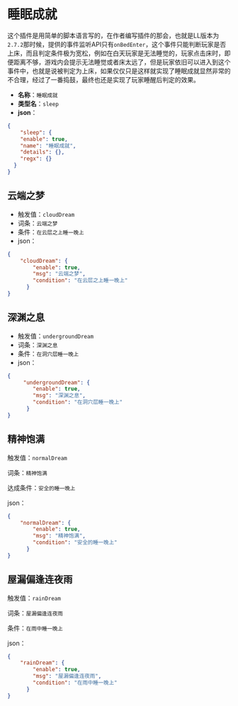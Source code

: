 # 睡眠成就

这个插件是用简单的脚本语言写的，在作者编写插件的那会，也就是LL版本为`2.7.2`那时候，提供的事件监听API只有`onBedEnter`，这个事件只能判断玩家是否上床，而且判定条件极为宽松，例如在白天玩家是无法睡觉的，玩家点击床时，即便距离不够，游戏内会提示无法睡觉或者床太远了，但是玩家依旧可以进入到这个事件中，也就是说被判定为上床，如果仅仅只是这样就实现了睡眠成就显然非常的不合理，经过了一番捣鼓，最终也还是实现了玩家睡醒后判定的效果。



- **名称**：`睡眠成就`
- **类型名**：`sleep`
- **json**：

```json
{
	"sleep": {
    "enable": true,
    "name": "睡眠成就",
    "details": {},
    "regx": {}
  }
}
```



## 云端之梦

- 触发值：`cloudDream`
- 词条：`云端之梦`
- 条件：`在云层之上睡一晚上`
- json：

```json
{
	"cloudDream": {
        "enable": true,
        "msg": "云端之梦",
        "condition": "在云层之上睡一晚上"
      }
}
```



## 深渊之息

- 触发值：`undergroundDream`
- 词条：`深渊之息`
- 条件：`在洞穴层睡一晚上`
- json：

```json
{
	 "undergroundDream": {
        "enable": true,
        "msg": "深渊之息",
        "condition": "在洞穴层睡一晚上"
      }
}
```



## 精神饱满

触发值：`normalDream`

词条：`精神饱满`

 达成条件：`安全的睡一晚上`

json：

```json
{
	"normalDream": {
        "enable": true,
        "msg": "精神饱满",
        "condition": "安全的睡一晚上"
      }
}
```



## 屋漏偏逢连夜雨

触发值：`rainDream`

词条：`屋漏偏逢连夜雨`

条件：`在雨中睡一晚上`

json：

```json
{
	"rainDream": {
        "enable": true,
        "msg": "屋漏偏逢连夜雨",
        "condition": "在雨中睡一晚上"
      }
}
```

